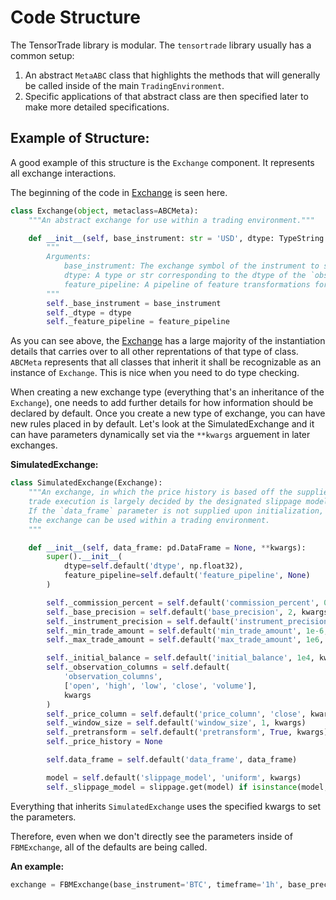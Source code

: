 # Code Structure

The TensorTrade library is modular. The `tensortrade` library usually has a common setup:

1. An abstract `MetaABC` class that highlights the methods that will generally be called inside of the main `TradingEnvironment`.
2. Specific applications of that abstract class are then specified later to make more detailed specifications.

## Example of Structure:

A good example of this structure is the `Exchange` component. It represents all exchange interactions.

The beginning of the code in [Exchange](https://github.com/notadamking/tensortrade/blob/master/tensortrade/exchanges/exchange.py) is seen here.

```py
class Exchange(object, metaclass=ABCMeta):
    """An abstract exchange for use within a trading environment."""

    def __init__(self, base_instrument: str = 'USD', dtype: TypeString = np.float32, feature_pipeline: FeaturePipeline = None):
        """
        Arguments:
            base_instrument: The exchange symbol of the instrument to store/measure value in.
            dtype: A type or str corresponding to the dtype of the `observation_space`.
            feature_pipeline: A pipeline of feature transformations for transforming observations.
        """
        self._base_instrument = base_instrument
        self._dtype = dtype
        self._feature_pipeline = feature_pipeline
```

As you can see above, the [Exchange](https://github.com/notadamking/tensortrade/blob/master/tensortrade/exchanges/exchange.py) has a large majority of the instantiation details that carries over to all other reprentations of that type of class. `ABCMeta` represents that all classes that inherit it shall be recognizable as an instance of `Exchange`. This is nice when you need to do type checking.

When creating a new exchange type (everything that's an inheritance of the `Exchange`), one needs to add further details for how information should be declared by default. Once you create a new type of exchange, you can have new rules placed in by default. Let's look at the SimulatedExchange and it can have parameters dynamically set via the `**kwargs` arguement in later exchanges.

**SimulatedExchange:**

```py
class SimulatedExchange(Exchange):
    """An exchange, in which the price history is based off the supplied data frame and
    trade execution is largely decided by the designated slippage model.
    If the `data_frame` parameter is not supplied upon initialization, it must be set before
    the exchange can be used within a trading environment.
    """

    def __init__(self, data_frame: pd.DataFrame = None, **kwargs):
        super().__init__(
            dtype=self.default('dtype', np.float32),
            feature_pipeline=self.default('feature_pipeline', None)
        )

        self._commission_percent = self.default('commission_percent', 0.3, kwargs)
        self._base_precision = self.default('base_precision', 2, kwargs)
        self._instrument_precision = self.default('instrument_precision', 8, kwargs)
        self._min_trade_amount = self.default('min_trade_amount', 1e-6, kwargs)
        self._max_trade_amount = self.default('max_trade_amount', 1e6, kwargs)

        self._initial_balance = self.default('initial_balance', 1e4, kwargs)
        self._observation_columns = self.default(
            'observation_columns',
            ['open', 'high', 'low', 'close', 'volume'],
            kwargs
        )
        self._price_column = self.default('price_column', 'close', kwargs)
        self._window_size = self.default('window_size', 1, kwargs)
        self._pretransform = self.default('pretransform', True, kwargs)
        self._price_history = None

        self.data_frame = self.default('data_frame', data_frame)

        model = self.default('slippage_model', 'uniform', kwargs)
        self._slippage_model = slippage.get(model) if isinstance(model, str) else model()
```

Everything that inherits `SimulatedExchange` uses the specified kwargs to set the parameters.

Therefore, even when we don't directly see the parameters inside of `FBMExchange`, all of the defaults are being called.

**An example:**

```py
exchange = FBMExchange(base_instrument='BTC', timeframe='1h', base_precision=4) # we're replacing the default base precision.
```
